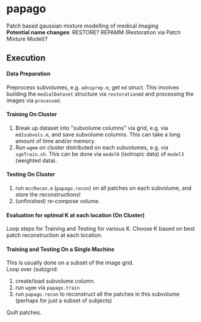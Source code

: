 # papago
Patch based gaussian mixture modelling of medical imaging  
**Potential name changes**: RESTORE? REPAMM (Restoration via Patch Mixture Model)?

## Execution

#### Data Preparation
Preprocess subvolumes, e.g. `adniprep.m`, get `md` struct. This involves building the `medialDataset` structure via `restorationmd` and processing the images via `processmd`.

#### Training On Cluster
1. Break up dataset into "subvolume columns" via grid, e.g. via `md2subvols.m`, and save subvolume columns. This can take a long amount of time and/or memory.
1. Run `wgmm` on cluster distributed on each subvolumes, e.g. via `sgeTrain.sh`.
This can be done via `model0` (isotropic data) of `model3` (weighted data).

#### Testing On Cluster
1. run `mccRecon.m` (`papago.recon`) on all patches on each subvolume, and store the reconstructions!
1. (unfinished) re-compose volume.

#### Evaluation for optimal K at each location (On Cluster)
Loop steps for Training and Testing for various K. Choose K based on best patch reconstruction at each location.

#### Training and Testing On a Single Machine
This is usually done on a subset of the image grid.  
Loop over (sub)grid:
1. create/load subvolume column.
1. run `wgmm` via `papago.train`
1. run `papago.recon` to reconstruct all the patches in this subvolume (perhaps for just a subset of subjects)  

Quilt patches.

